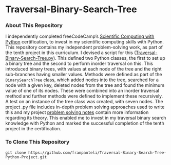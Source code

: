 # Traversal-Binary-Search-Tree
### About This Repository
I independently completed freeCodeCamp’s [Scientific Computing with Python](https://www.freecodecamp.org/learn/scientific-computing-with-python/) certification, to invest in my scientific computing skills with Python. This repository contains my independent problem-solving work, as part of the tenth project in this curriculum. I devised a script for this ([Traversal-Binary-Search-Tree.py](https://github.com/franpanteli/Traversal-Binary-Search-Tree-Python-Project/blob/main/Traversal-Binary-Search-Tree.py)). This defined two Python classes, the first to set up a binary tree and the second to perform inorder traversal on this. This introduced binary trees, with values at each node of the tree and the right sub-branches having smaller values. Methods were defined as part of the `BinarySearchTree` class, which added nodes into the tree, searched for a node with a given key, deleted nodes from the tree and found the minimum value of one of its nodes. These were combined into an inorder traversal method and further methods were defined to implement these recursively. A test on an instance of the tree class was created, with seven nodes. The project .py file includes in-depth problem solving approaches used to write this and my project [problem solving notes](https://github.com/franpanteli/Traversal-Binary-Search-Tree-Python-Project/blob/main/Traversal%20Binary%20Search%20Tree%20Problem%20Solving%20Thought%20Process%20Notes.txt) contain more information regarding its theory. This enabled me to invest in my traversal binary search knowledge with Python and marked the successful completion of the tenth project in the certification.

### To Clone This Repository
```
git clone https://github.com/franpanteli/Traversal-Binary-Search-Tree-Python-Project.git
```
